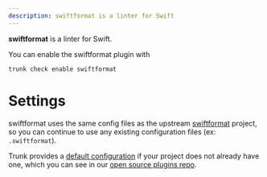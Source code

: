 ```yaml
---
description: swiftformat is a linter for Swift
---
```


**swiftformat** is a linter for Swift.

You can enable the swiftformat plugin with

```shell
trunk check enable swiftformat
```

# Settings

swiftformat uses the same config files as the
upstream [swiftformat](https://github.com/nicklockwood/SwiftFormat#readme) project, so you can continue to use any
existing configuration files (ex: `.swiftformat`).
    

Trunk provides a [default configuration](https://github.com/trunk-io/plugins/tree/main/linters/swiftformat) if your project does not already have one,
which you can see in our [open source plugins repo](https://github.com/trunk-io/plugins/tree/main).
